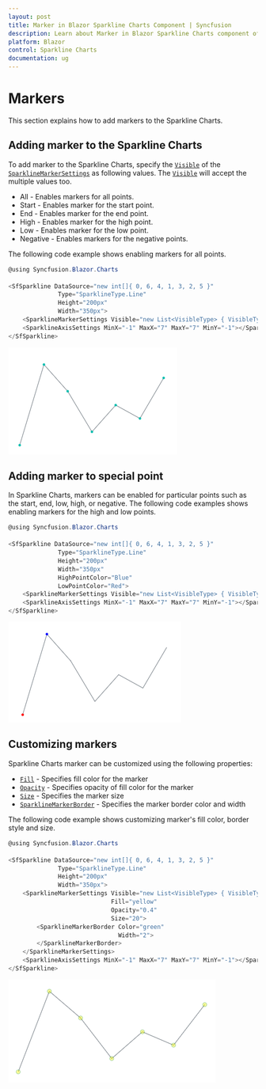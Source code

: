 ```yaml
---
layout: post
title: Marker in Blazor Sparkline Charts Component | Syncfusion 
description: Learn about Marker in Blazor Sparkline Charts component of Syncfusion, and more details.
platform: Blazor
control: Sparkline Charts
documentation: ug
---
```


# Markers

This section explains how to add markers to the Sparkline Charts.

## Adding marker to the Sparkline Charts

To add marker to the Sparkline Charts, specify the [`Visible`](https://help.syncfusion.com/cr/blazor/Syncfusion.Blazor~Syncfusion.Blazor.Charts.SparklineMarkerSettings~Visible.html) of the [`SparklineMarkerSettings`](https://help.syncfusion.com/cr/blazor/Syncfusion.Blazor~Syncfusion.Blazor.Charts.SparklineMarkerSettings.html) as following values. The [`Visible`](https://help.syncfusion.com/cr/blazor/Syncfusion.Blazor~Syncfusion.Blazor.Charts.SparklineMarkerSettings~Visible.html) will accept the multiple values too.

* All - Enables markers for all points.
* Start - Enables marker for the start point.
* End - Enables marker for the end point.
* High - Enables marker for the high point.
* Low - Enables marker for the low point.
* Negative - Enables markers for the negative points.

The following code example shows enabling markers for all points.

```csharp
@using Syncfusion.Blazor.Charts

<SfSparkline DataSource="new int[]{ 0, 6, 4, 1, 3, 2, 5 }"
              Type="SparklineType.Line"
              Height="200px"
              Width="350px">
    <SparklineMarkerSettings Visible="new List<VisibleType> { VisibleType.All }"></SparklineMarkerSettings>
    <SparklineAxisSettings MinX="-1" MaxX="7" MaxY="7" MinY="-1"></SparklineAxisSettings>
</SfSparkline>
```

![Sparkline charts with marker](./images/marker/Marker.png)

## Adding marker to special point

In Sparkline Charts, markers can be enabled for particular points such as the start, end, low, high, or negative. The following code examples shows enabling markers for the high and low points.

```csharp
@using Syncfusion.Blazor.Charts

<SfSparkline DataSource="new int[]{ 0, 6, 4, 1, 3, 2, 5 }"
              Type="SparklineType.Line"
              Height="200px"
              Width="350px"
              HighPointColor="Blue"
              LowPointColor="Red">
    <SparklineMarkerSettings Visible="new List<VisibleType> { VisibleType.High, VisibleType.Low }"></SparklineMarkerSettings>
    <SparklineAxisSettings MinX="-1" MaxX="7" MaxY="7" MinY="-1"></SparklineAxisSettings>
</SfSparkline>
```

![Sparkline Charts marker for high and low points](./images/marker/MarkerSpecialPoint.png)

## Customizing markers

Sparkline Charts marker can be customized using the following properties:

* [`Fill`](https://help.syncfusion.com/cr/blazor/Syncfusion.Blazor~Syncfusion.Blazor.Charts.SparklineMarkerSettings~Fill.html) - Specifies fill color for the marker
* [`Opacity`](https://help.syncfusion.com/cr/blazor/Syncfusion.Blazor~Syncfusion.Blazor.Charts.SparklineMarkerSettings~Opacity.html) - Specifies opacity of fill color for the marker
* [`Size`](https://help.syncfusion.com/cr/blazor/Syncfusion.Blazor~Syncfusion.Blazor.Charts.SparklineMarkerSettings~Size.html) - Specifies the marker size
* [`SparklineMarkerBorder`](https://help.syncfusion.com/cr/blazor/Syncfusion.Blazor~Syncfusion.Blazor.Charts.SparklineMarkerBorder.html) - Specifies the marker border color and width

The following code example shows customizing marker's fill color, border style and size.

```csharp
@using Syncfusion.Blazor.Charts

<SfSparkline DataSource="new int[]{ 0, 6, 4, 1, 3, 2, 5 }"
              Type="SparklineType.Line"
              Height="200px"
              Width="350px">
    <SparklineMarkerSettings Visible="new List<VisibleType> { VisibleType.All }"
                             Fill="yellow"
                             Opacity="0.4"
                             Size="20">
        <SparklineMarkerBorder Color="green"
                               Width="2">
        </SparklineMarkerBorder>
    </SparklineMarkerSettings>
    <SparklineAxisSettings MinX="-1" MaxX="7" MaxY="7" MinY="-1"></SparklineAxisSettings>
</SfSparkline>
```

![Sparkline Charts with All Marker Sample](./images/marker/MarkerCustomization.png)